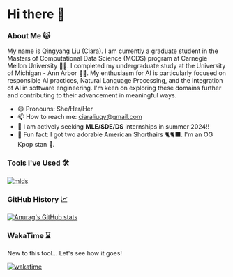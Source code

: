 # Hi there 👋

<!--
**Qingyang-Liu47/Qingyang-Liu47** is a ✨ _special_ ✨ repository because its `README.md` (this file) appears on your GitHub profile.

Here are some ideas to get you started:

- 🔭 I’m currently working on ...
- 🌱 I’m currently learning ...
- 👯 I’m looking to collaborate on ...
- 🤔 I’m looking for help with ...
- 💬 Ask me about ...
- 📫 How to reach me: ...
- 😄 Pronouns: ...
- ⚡ Fun fact: ...
-->

### About Me 🐱

My name is Qingyang Liu (Ciara). I am currently a graduate student in the Masters of Computational Data Science (MCDS) program at Carnegie Mellon University 🐕‍🦺. I completed my undergraduate study at the University of Michigan - Ann Arbor 💙💛. My enthusiasm for AI is particularly focused on responsible AI practices, Natural Language Processing, and the integration of AI in software engineering. I'm keen on exploring these domains further and contributing to their advancement in meaningful ways.

- 😄 Pronouns: She/Her/Her
- 📫 How to reach me: ciaraliuqy@gmail.com
- 💼 I am actively seeking **MLE/SDE/DS** internships in summer 2024!!
- 🔮 Fun fact: I got two adorable American Shorthairs 🐈🐈‍⬛. I'm an OG Kpop stan 👯.

### Tools I've Used 🛠️
[![mlds](https://skillicons.dev/icons?i=py,cpp,c,javascript,r,mysql,postgresql,git,pytorch,tensorflow,aws,azure,mongodb,html,css,react,nodejs,flask,latex,vscode&perline=20&theme=light)](https://skillicons.dev)

### GitHub History 📈
[![Anurag's GitHub stats](https://github-readme-stats.vercel.app/api?username=Qingyang-Liu47&show_icons=true&theme=light&icon_color=67b21f)](https://github.com/anuraghazra/github-readme-stats)

### WakaTime ⌛️
New to this tool... Let's see how it goes!

[![wakatime](https://wakatime.com/badge/user/018cb28f-c6c5-47b6-a8b5-7b343b8dada3.svg)](https://wakatime.com/@018cb28f-c6c5-47b6-a8b5-7b343b8dada3)

<!--START_SECTION:waka-->

```txt
```

<!--END_SECTION:waka-->
